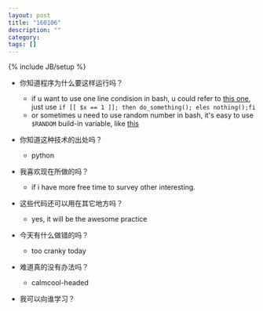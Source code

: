 ```yaml
---
layout: post
title: "160106"
description: ""
category: 
tags: []
---
```

{% include JB/setup %}

* 你知道程序为什么要这样运行吗？
  * if u want to use one line condision in bash, u could refer to [this one](http://stackoverflow.com/a/17203141), just use `if [[ $x == 1 ]]; then do_something(); eles nothing();fi`
  * or sometimes u need to use random number in bash, it's easy to use `$RANDOM` build-in variable, like [this](http://stackoverflow.com/a/1195035)

* 你知道这种技术的出处吗？
  * python

* 我喜欢现在所做的吗？
  * if i have more free time to survey other interesting.

* 这些代码还可以用在其它地方吗？
  * yes, it will be the awesome practice

* 今天有什么做错的吗？
  * too cranky today

* 难道真的没有办法吗？
  * calmcool-headed 

* 我可以向谁学习？
 
